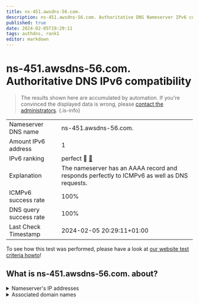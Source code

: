 ```yaml
---
title: ns-451.awsdns-56.com.
description: ns-451.awsdns-56.com. Authoritative DNS Nameserver IPv6 compatibility
published: true
date: 2024-02-05T19:29:11
tags: authdns, rank1
editor: markdown
---
```


# ns-451.awsdns-56.com. Authoritative DNS IPv6 compatibility

> The results shown here are accumulated by automation. If you're convinced the displayed data is wrong, please [contact the administrators](/howto/chat). 
{.is-info}




|   |   |
| - | - |
| Nameserver DNS name | ns-451.awsdns-56.com.
| Amount IPv6 address | 1
| IPv6 ranking | perfect :1st_place_medal: [🔗](/howto/ranking) |
| Explanation | The nameserver has an AAAA record and responds perfectly to ICMPv6 as well as DNS requests. |
| ICMPv6 success rate | 100%|
| DNS query success rate | 100% |
| Last Check Timestamp | 2024-02-05 20:29:11+01:00 |

To see how this test was performed, please have a look at [our website test criteria howto](/howto/testcriteria/authdns)!


## What is ns-451.awsdns-56.com. about?




<details>
<summary>Nameserver's IP addresses</summary>

2600:9000:5301:c300::1

</details>



<details>
<summary>Associated domain names</summary>

soundcloud.com

</details>

